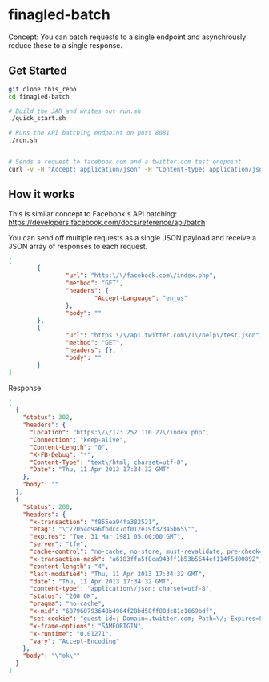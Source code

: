 # finagled-batch

Concept:  You can batch requests to a single endpoint and asynchrously reduce these to a single response.

## Get Started

```BASH
git clone this_repo
cd finagled-batch

# Build the JAR and writes out run.sh
./quick_start.sh

# Runs the API batching endpoint on port 8081
./run.sh


# Sends a request to facebook.com and a twitter.com test endpoint
curl -v -H "Accept: application/json" -H "Content-type: application/json" -X POST -d '[{"url": "http://facebook.com/index.php", "method": "GET", "headers": {"Accept-Language": "en_us"}, "body": ""}, {"url": "https://api.twitter.com/1/help/test.json", "method": "GET", "headers":{}, "body": ""}]' localhost:8081
```

## How it works

This is similar concept to Facebook's API batching:  https://developers.facebook.com/docs/reference/api/batch

You can send off multiple requests as a single JSON payload and receive a JSON array of responses to each request.

```JSON
[
        {
                "url": "http:\/\/facebook.com\/index.php",
                "method": "GET",
                "headers": {
                        "Accept-Language": "en_us"
                },
                "body": ""
        },
        {
                "url": "https:\/\/api.twitter.com\/1\/help\/test.json",
                "method": "GET",
                "headers": {},
                "body": ""
        }
]
```

Response

```JSON
[
  {
    "status": 302,
    "headers": {
      "Location": "https:\/\/173.252.110.27\/index.php",
      "Connection": "keep-alive",
      "Content-Length": "0",
      "X-FB-Debug": "*",
      "Content-Type": "text\/html; charset=utf-8",
      "Date": "Thu, 11 Apr 2013 17:34:32 GMT"
    },
    "body": ""
  },
  {
    "status": 200,
    "headers": {
      "x-transaction": "f855ea94fa382521",
      "etag": "\"72054d9a6fbdcc7df012e19f32345b65\"",
      "expires": "Tue, 31 Mar 1981 05:00:00 GMT",
      "server": "tfe",
      "cache-control": "no-cache, no-store, must-revalidate, pre-check=0, post-check=0",
      "x-transaction-mask": "a6183ffa5f8ca943ff1b53b5644ef114f5d00892",
      "content-length": "4",
      "last-modified": "Thu, 11 Apr 2013 17:34:32 GMT",
      "date": "Thu, 11 Apr 2013 17:34:32 GMT",
      "content-type": "application\/json; charset=utf-8",
      "status": "200 OK",
      "pragma": "no-cache",
      "x-mid": "687960793640b4964f28bd58ff80dc81c1669bdf",
      "set-cookie": "guest_id=; Domain=.twitter.com; Path=\/; Expires=Sat, 11-Apr-2015 17:34:32 UTC",
      "x-frame-options": "SAMEORIGIN",
      "x-runtime": "0.01271",
      "vary": "Accept-Encoding"
    },
    "body": "\"ok\""
  }
]
```
